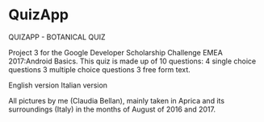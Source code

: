 # QuizApp
QUIZAPP - BOTANICAL QUIZ

Project 3 for the Google Developer Scholarship Challenge EMEA 2017:Android Basics.
This quiz is made up of 10 questions:
4 single choice questions
3 multiple choice questions
3 free form text.

English version
Italian version

All pictures by me (Claudia Bellan), mainly taken in Aprica and its surroundings (Italy) in the months of August of 2016 and 2017.
